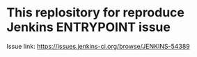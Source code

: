 # This replository for reproduce Jenkins ENTRYPOINT issue

Issue link: https://issues.jenkins-ci.org/browse/JENKINS-54389
